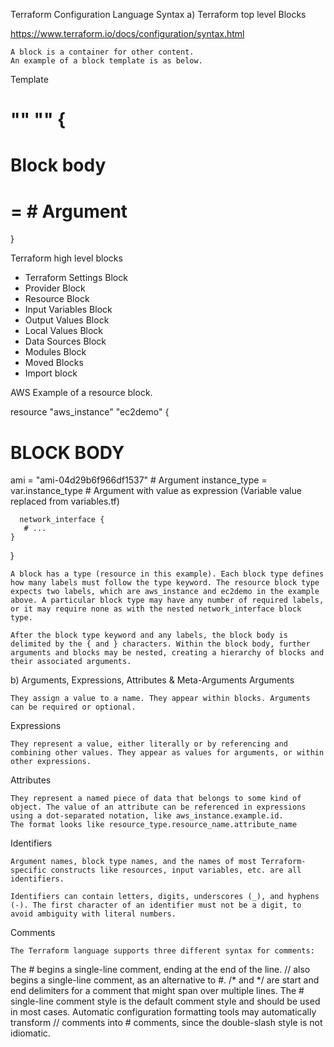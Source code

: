 Terraform Configuration Language Syntax
a) Terraform top level Blocks

https://www.terraform.io/docs/configuration/syntax.html

    A block is a container for other content.
    An example of a block template is as below.

Template

# <BLOCK TYPE> "<BLOCK LABEL>" "<BLOCK LABEL>"   {
   # Block body
 # <IDENTIFIER> = <EXPRESSION> # Argument
 }


Terraform high level blocks

  - Terraform Settings Block
  - Provider Block
  - Resource Block
  - Input Variables Block
  - Output Values Block
  - Local Values Block
  - Data Sources Block
  - Modules Block
  - Moved Blocks
  - Import block

AWS Example of a resource block.

resource "aws_instance" "ec2demo" {
  # BLOCK BODY
  ami           = "ami-04d29b6f966df1537" # Argument
  instance_type = var.instance_type # Argument with value as expression (Variable value replaced from variables.tf)

      network_interface {
       # ...
    }
  }

    A block has a type (resource in this example). Each block type defines how many labels must follow the type keyword. The resource block type expects two labels, which are aws_instance and ec2demo in the example above. A particular block type may have any number of required labels, or it may require none as with the nested network_interface block type.

    After the block type keyword and any labels, the block body is delimited by the { and } characters. Within the block body, further arguments and blocks may be nested, creating a hierarchy of blocks and their associated arguments.

b) Arguments, Expressions, Attributes & Meta-Arguments
Arguments

    They assign a value to a name. They appear within blocks. Arguments can be required or optional.

Expressions

    They represent a value, either literally or by referencing and combining other values. They appear as values for arguments, or within other expressions.

Attributes

    They represent a named piece of data that belongs to some kind of object. The value of an attribute can be referenced in expressions using a dot-separated notation, like aws_instance.example.id.
    The format looks like resource_type.resource_name.attribute_name

Identifiers

    Argument names, block type names, and the names of most Terraform-specific constructs like resources, input variables, etc. are all identifiers.

    Identifiers can contain letters, digits, underscores (_), and hyphens (-). The first character of an identifier must not be a digit, to avoid ambiguity with literal numbers.

Comments

    The Terraform language supports three different syntax for comments:

The # begins a single-line comment, ending at the end of the line.
// also begins a single-line comment, as an alternative to #.
/* and */ are start and end delimiters for a comment that might span over multiple lines.
The # single-line comment style is the default comment style and should be used in most cases. Automatic configuration formatting tools may automatically transform // comments into # comments, since the double-slash style is not idiomatic.

